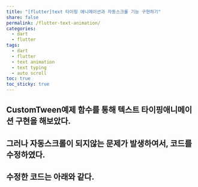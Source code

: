 ```yaml
---
title: "[flutter]text 타이핑 애니메이션과 자동스크롤 기능 구현하기"
share: false
permalink: /flutter-text-animation/
categories:
  - dart
  - flutter
tags:
  - dart
  - flutter
  - text animation
  - text typing
  - auto scroll
toc: true
toc_sticky: true
---
```


## CustomTween예제 함수를 통해 텍스트 타이핑애니메이션 구현을 해보았다. 

<script src="https://gist.github.com/focusly777/69346d24930edce6e28785325bc0ef64.js"></script>
 

## 그러나 자동스크롤이 되지않는 문제가 발생하여서, 코드를 수정하였다.

## 수정한 코드는 아래와 같다.

 <script src="https://gist.github.com/focusly777/9de30480cb3852b45517fce7aaa642b3.js"></script>
 